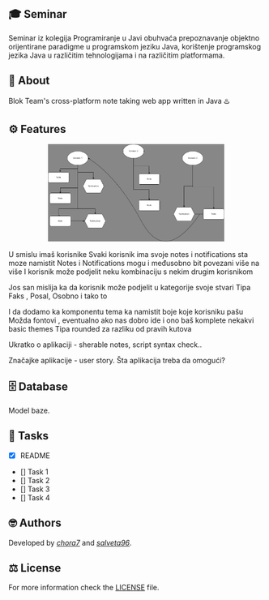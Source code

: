 ## 🎓 Seminar

Seminar iz kolegija Programiranje u Javi obuhvaća prepoznavanje objektno orijentirane
paradigme u programskom jeziku Java, korištenje programskog jezika Java u različitim
tehnologijama i na različitim platformama.

## 📝 About

Blok Team's cross-platform note taking web app written in Java  ♨️
## ⚙️ Features

<div align="center">
  <img src="img/core_concept.jpeg" alt="user diagram" width="69%">
</div>

U smislu imaš korisnike
Svaki korisnik ima svoje notes i notifications sta moze namistit
Notes i Notifications mogu i međusobno bit povezani više na više
I korisnik može podjelit neku kombinaciju s nekim drugim korisnikom

Jos san mislija ka da korisnik može podjelit u kategorije svoje stvari
Tipa Faks , Posal, Osobno i tako to

I da dodamo ka komponentu tema ka 
namistit boje koje korisniku pašu
Možda fontovi , eventualno ako nas dobro ide i ono baš komplete nekakvi basic themes
Tipa rounded za razliku od pravih kutova

Ukratko o aplikaciji - sherable notes, script syntax check..

Značajke aplikacije - user story.
Šta aplikacija treba da omogući?

## 🗄️ Database

Model baze.

## 📌 Tasks

- [x] README
- [] Task 1  
- [] Task 2  
- [] Task 3  
- [] Task 4  

## 🤓 Authors

Developed by [*chora7*](https://github.com/chora7) and [*salveta96*](https://github.com/salveta96).

## ⚖️ License

For more information check the [LICENSE](LICENSE) file.
